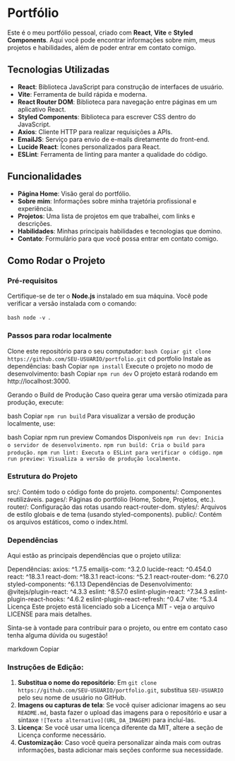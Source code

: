 # Portfólio

Este é o meu portfólio pessoal, criado com **React**, **Vite** e **Styled Components**. Aqui você pode encontrar informações sobre mim, 
meus projetos e habilidades, além de poder entrar em contato comigo.

## Tecnologias Utilizadas

- **React**: Biblioteca JavaScript para construção de interfaces de usuário.
- **Vite**: Ferramenta de build rápida e moderna.
- **React Router DOM**: Biblioteca para navegação entre páginas em um aplicativo React.
- **Styled Components**: Biblioteca para escrever CSS dentro do JavaScript.
- **Axios**: Cliente HTTP para realizar requisições a APIs.
- **EmailJS**: Serviço para envio de e-mails diretamente do front-end.
- **Lucide React**: Ícones personalizados para React.
- **ESLint**: Ferramenta de linting para manter a qualidade do código.

## Funcionalidades

- **Página Home**: Visão geral do portfólio.
- **Sobre mim**: Informações sobre minha trajetória profissional e experiência.
- **Projetos**: Uma lista de projetos em que trabalhei, com links e descrições.
- **Habilidades**: Minhas principais habilidades e tecnologias que domino.
- **Contato**: Formulário para que você possa entrar em contato comigo.

## Como Rodar o Projeto

### Pré-requisitos

Certifique-se de ter o **Node.js** instalado em sua máquina. Você pode verificar a versão instalada com o comando:

``bash
node -v ``.

### Passos para rodar localmente

Clone este repositório para o seu computador:
``bash
Copiar
git clone https://github.com/SEU-USUARIO/portfolio.git``
cd portfolio
Instale as dependências:
bash
Copiar
``npm install``
Execute o projeto no modo de desenvolvimento:
bash
Copiar
``npm run dev``
O projeto estará rodando em http://localhost:3000.

Gerando o Build de Produção
Caso queira gerar uma versão otimizada para produção, execute:

bash
Copiar
``npm run build``
Para visualizar a versão de produção localmente, use:

bash
Copiar
npm run preview
Comandos Disponíveis
``npm run dev: Inicia o servidor de desenvolvimento.``
``npm run build: Cria o build para produção.``
``npm run lint: Executa o ESLint para verificar o código.``
``npm run preview: Visualiza a versão de produção localmente.``
### Estrutura do Projeto
src/: Contém todo o código fonte do projeto.
components/: Componentes reutilizáveis.
pages/: Páginas do portfólio (Home, Sobre, Projetos, etc.).
router/: Configuração das rotas usando react-router-dom.
styles/: Arquivos de estilo globais e de tema (usando styled-components).
public/: Contém os arquivos estáticos, como o index.html.

### Dependências
Aqui estão as principais dependências que o projeto utiliza:

Dependências:
axios: ^1.7.5
emailjs-com: ^3.2.0
lucide-react: ^0.454.0
react: ^18.3.1
react-dom: ^18.3.1
react-icons: ^5.2.1
react-router-dom: ^6.27.0
styled-components: ^6.1.13
Dependências de Desenvolvimento:
@vitejs/plugin-react: ^4.3.3
eslint: ^8.57.0
eslint-plugin-react: ^7.34.3
eslint-plugin-react-hooks: ^4.6.2
eslint-plugin-react-refresh: ^0.4.7
vite: ^5.3.4
Licença
Este projeto está licenciado sob a Licença MIT - veja o arquivo LICENSE para mais detalhes.

Sinta-se à vontade para contribuir para o projeto, ou entre em contato caso tenha alguma dúvida ou sugestão!

markdown
Copiar

### Instruções de Edição:

1. **Substitua o nome do repositório**: Em `git clone https://github.com/SEU-USUARIO/portfolio.git`, substitua `SEU-USUARIO` pelo seu nome de usuário no GitHub.
2. **Imagens ou capturas de tela**: Se você quiser adicionar imagens ao seu `README.md`, basta fazer o upload das imagens para o repositório e usar a sintaxe `![Texto alternativo](URL_DA_IMAGEM)` para incluí-las.
3. **Licença**: Se você usar uma licença diferente da MIT, altere a seção de Licença conforme necessário.
4. **Customização**: Caso você queira personalizar ainda mais com outras informações, basta adicionar mais seções conforme sua necessidade.





